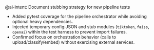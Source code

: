 @ai-intent: Document stubbing strategy for new pipeline tests

- Added pytest coverage for the pipeline orchestrator while avoiding optional heavy dependencies.
- Injected temporary config JSON and stub modules (`tiktoken`, `faiss`, `openai`) within the test harness to prevent import failures.
- Confirmed focus on orchestration behavior (calls to upload/classify/embed) without exercising external services.
